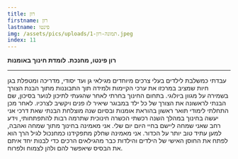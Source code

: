 ```yaml
---
title: רון
firstname: רון
lastname: פינטו
img: /assets/pics/uploads/תמונה-רון-1.jpeg
index: 11
---
```

**רון פינטו, מחנכת. ל﻿ומדת חינוך באומנות**

- - -

 עבדתי כמשלבת לילדים בעלי צרכים מיוחדים מגילאי גן ועד יסודי, מדריכה ומטפלת בגן חיות שמציב במרכזו את ערכי הקיימות ולמידה תוך התבוננות מתוך הבנת הצורך בשמירה על מגוון ביולוגי. בתחום החינוך בחרתי לאחר שהגעתי לתיכון לנוער בסיכון, שם הבנתי לראשונה את הצורך של כל ילד במבוגר שיאיר לו פנים ויקשיב לצרכיו. לאחר מכן התחלתי לימודי תואר ראשון בהוראת אומנות ובסיום שנה מוצלחת הבנתי שאת דרכי אני יעשה  בחינוך במהלך השנה רכשתי הכשרה חינוכית שתרמה רבות להתפתחותי, וידע רחב שאני שמחה ליישם בחיי היום יום שלי. אני מאמינה בחינוך מתוך שמחה ואהבה, למען עתיד טוב יותר על הכדור. אני מאמינה שחלק מתפקידנו כמחנכול לגיל הרך הוא לפתח את החוסן האישי של הילדים והילדות כבר מהגילאים הרכים כדי לבנות יחד איתם את הבסיס שיאפשר להם ולהן לצמוח ולפרוח.